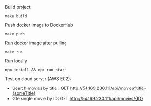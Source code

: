 Build project:

`make build`

Push docker image to DockerHub

`make push`

Run docker image after pulling

`make run`

Run locally

`npm install && npm run start`

Test on cloud server (AWS EC2):

- Search movies by title : GET http://54.169.230.111/api/movies?title={someTitle}
- Gte single movie by ID: GET http://54.169.230.111/api/movies/{ID}

